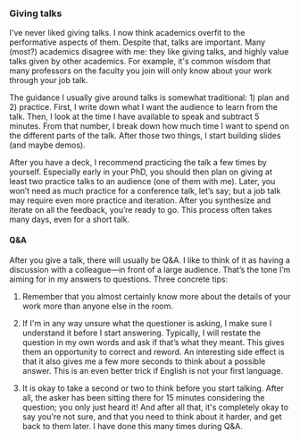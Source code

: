 ### Giving talks

I've never liked giving talks.
I now think academics overfit to the performative aspects of them.
Despite that, talks are important.
Many (most?) academics disagree with me: they like giving talks, and highly value talks given by other academics.
For example, it's common wisdom that many professors on the faculty you join will only know about your work through your job talk.

The guidance I usually give around talks is somewhat traditional: 1) plan and 2) practice.
First, I write down what I want the audience to learn from the talk.
Then, I look at the time I have available to speak and subtract 5 minutes.
From that number, I break down how much time I want to spend on the different parts of the talk.
After those two things, I start building slides (and maybe demos).

After you have a deck, I recommend practicing the talk a few times by yourself.
Especially early in your PhD, you should then plan on giving at least two practice talks to an audience (one of them with me).
Later, you won’t need as much practice for a conference talk, let’s say; but a job talk may require even more practice and iteration.
After you synthesize and iterate on all the feedback, you’re ready to go.
This process often takes many days, even for a short talk.

#### Q&A

After you give a talk, there will usually be Q&A.
I like to think of it as having a discussion with a colleague—in front of a large audience.
That’s the tone I’m aiming for in my answers to questions.
Three concrete tips:

1. Remember that you almost certainly know more about the details of your work more than anyone else in the room.

2. If I'm in any way unsure what the questioner is asking, I make sure I understand it before I start answering.
Typically, I will restate the question in my own words and ask if that’s what they meant.
This gives them an opportunity to correct and reword.
An interesting side effect is that it also gives me a few more seconds to think about a possible answer.
This is an even better trick if English is not your first language.

3. It is okay to take a second or two to think before you start talking.
After all, the asker has been sitting there for 15 minutes considering the question; you only just heard it!
And after all that, it's completely okay to say you're not sure, and that you need to think about it harder, and get back to them later.
I have done this many times during Q&A.

